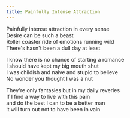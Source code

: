 ```yaml
---
title: Painfully Intense Attraction
---
```

Painfully intense attraction in every sense  
Desire can be such a beast  
Roller coaster ride of emotions running wild  
There's hasn't been a dull day at least  

I know there is no chance of starting a romance  
I should have kept my big mouth shut  
I was childish and naive and stupid to believe  
No wonder you thought I was a nut  

They're only fantasies but in my daily reveries  
If I find a way to live with this pain  
and do the best I can to be a better man  
it will turn out not to have been in vain